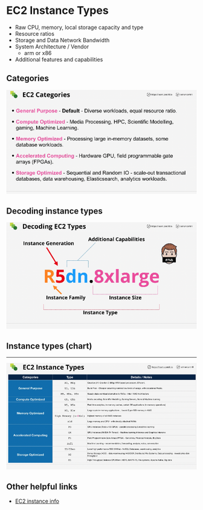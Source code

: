# EC2 Instance Types

- Raw CPU, memory, local storage capacity and type
- Resource ratios
- Storage and Data Network Bandwidth
- System Architecture / Vendor
  - arm or x86
- Additional features and capabilities

## Categories

![ec2-categories](../EC2/visual-aids/ec2-categories.png)

## Decoding instance types

![decoding-instance-types](../EC2/visual-aids/decoding-instances.png)

## Instance types (chart)

---

![instance-type-breakdown](../EC2/visual-aids/ec2-instance-types.png)

## Other helpful links

- [EC2 instance info](https://ec2instances.info/)
